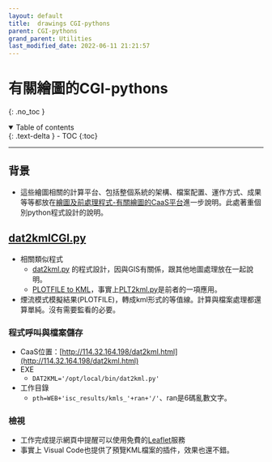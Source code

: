 ```yaml
---
layout: default
title:  drawings CGI-pythons
parent: CGI-pythons
grand_parent: Utilities
last_modified_date: 2022-06-11 21:21:57
---
```

# 有關繪圖的CGI-pythons
{: .no_toc }

<details open markdown="block">
  <summary>
    Table of contents
  </summary>
  {: .text-delta }
- TOC
{:toc}
</details>

---

## 背景
- 這些繪圖相關的計算平台、包括整個系統的架構、檔案配置、運作方式、成果等等都放在[繪圖及前處理程式-有關繪圖的CaaS平台](https://sinotec2.github.io/Focus-on-Air-Quality/utilities/Graphics/)進一步說明。此處著重個別python程式設計的說明。
## [dat2kmlCGI.py](https://github.com/sinotec2/CGI_Pythons/blob/main/drawings/dat2kml/dat2kmlCGI.py)
- 相關類似程式
  - [dat2kml.py](https://sinotec2.github.io/Focus-on-Air-Quality/utilities/GIS/wr_kml/#dat2kml) 的程式設計，因與GIS有關係，跟其他地圖處理放在一起說明。
  - [PLOTFILE to KML](https://sinotec2.github.io/Focus-on-Air-Quality/PlumeModels/OU_pathways/PLT2kml/)，事實上[PLT2kml.py](https://github.com/sinotec2/Focus-on-Air-Quality/blob/main/PlumeModels/OU_pathways/PLT2kml.py)是前者的一項應用。
- 煙流模式模擬結果(PLOTFILE)，轉成kml形式的等值線。計算與檔案處理都還算單純。沒有需要監看的必要。
### 程式呼叫與檔案儲存
- CaaS位置：[http://114.32.164.198/dat2kml.html](http://114.32.164.198/dat2kml.html)
- EXE
  - `DAT2KML='/opt/local/bin/dat2kml.py'`
- 工作目錄
  - `pth=WEB+'isc_results/kmls_'+ran+'/'`、ran是6碼亂數文字。
### 檢視
- 工作完成提示網頁中提醒可以使用免費的[Leaflet](http://114.32.164.198/Leaflet/docs/index.html)服務
- 事實上 Visual Code也提供了預覽KML檔案的插件，效果也還不錯。

